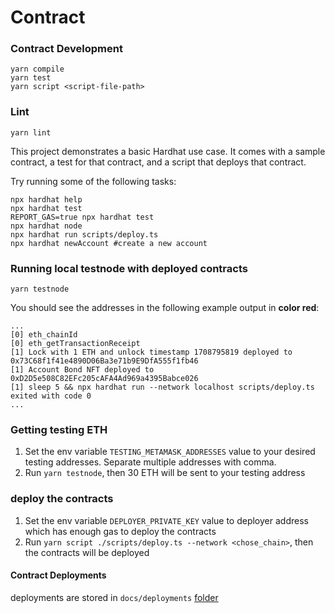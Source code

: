 # Contract

### Contract Development

```shell
yarn compile
yarn test
yarn script <script-file-path>
```

### Lint

```shell
yarn lint
```

This project demonstrates a basic Hardhat use case. It comes with a sample contract, a test for that contract, and a script that deploys that contract.

Try running some of the following tasks:

```shell
npx hardhat help
npx hardhat test
REPORT_GAS=true npx hardhat test
npx hardhat node
npx hardhat run scripts/deploy.ts
npx hardhat newAccount #create a new account
```

### Running local testnode with deployed contracts

```shell
yarn testnode
```

You should see the addresses in the following example output in **color red**:

```shell
...
[0] eth_chainId
[0] eth_getTransactionReceipt
[1] Lock with 1 ETH and unlock timestamp 1708795819 deployed to 0x73C68f1f41e4890D06Ba3e71b9E9DfA555f1fb46
[1] Account Bond NFT deployed to 0xD2D5e508C82EFc205cAFA4Ad969a4395Babce026
[1] sleep 5 && npx hardhat run --network localhost scripts/deploy.ts exited with code 0
...
```

### Getting testing ETH

1. Set the env variable `TESTING_METAMASK_ADDRESSES` value to your desired testing addresses. Separate multiple addresses with comma.
2. Run `yarn testnode`, then 30 ETH will be sent to your testing address

### deploy the contracts

1. Set the env variable `DEPLOYER_PRIVATE_KEY` value to deployer address which has enough gas to deploy the contracts
2. Run `yarn script ./scripts/deploy.ts --network <chose_chain>`, then the contracts will be deployed

#### Contract Deployments
deployments are stored in `docs/deployments` [folder](./docs/deployments)
